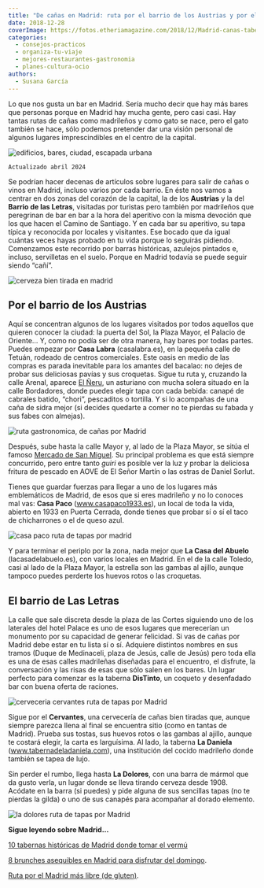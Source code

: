 ```yaml
---
title: "De cañas en Madrid: ruta por el barrio de los Austrias y por el de las Letras"
date: 2018-12-28
coverImage: https://fotos.etheriamagazine.com/2018/12/Madrid-canas-taberna-la-daniela.jpg
categories: 
  - consejos-practicos
  - organiza-tu-viaje
  - mejores-restaurantes-gastronomia
  - planes-cultura-ocio
authors: 
  - Susana García
---
```


Lo que nos gusta un bar en Madrid. Sería mucho decir que hay más bares que personas 
porque en Madrid hay mucha gente, pero casi casi. Hay tantas rutas de cañas como 
madrileños y como gato se nace, pero el gato también se hace, sólo podemos pretender dar 
una visión personal de algunos lugares imprescindibles en el centro de la capital. 

![edificios, bares, ciudad, escapada urbana](https://fotos.etheriamagazine.com/2018/12/Madrid-ruta-de-tapas.jpg "Fachadas del centro de Madrid.")

```
Actualizado abril 2024
```

Se podrían hacer decenas de artículos sobre lugares para salir de cañas o vinos en 
Madrid, incluso varios por cada barrio. En éste nos vamos a centrar en dos zonas del 
corazón de la capital, la de los **Austrias** y la del **Barrio de las Letras**, 
visitadas por turistas pero también por madrileños que peregrinan de bar en bar a la 
hora del aperitivo con la misma devoción que los que hacen el Camino de Santiago. Y en 
cada bar su aperitivo, su tapa típica y reconocida por locales y visitantes. Ese bocado 
que da igual cuántas veces hayas probado en tu vida porque lo seguirás pidiendo. 
Comenzamos este recorrido por barras históricas, azulejos pintados e, incluso, 
servilletas en el suelo. Porque en Madrid todavía se puede seguir siendo “cañí”. 

![cerveza bien tirada en madrid](https://fotos.etheriamagazine.com/2018/12/Madrid-ruta-tapas-dos-cervezas.jpg "Si encuentras un bar donde tiren bien las cañas, no lo dejes nunca.")

## Por el barrio de los Austrias

Aquí se concentran algunos de los lugares visitados por todos aquellos que quieren 
conocer la ciudad: la puerta del Sol, la Plaza Mayor, el Palacio de Oriente… Y, como no 
podía ser de otra manera, hay bares por todas partes. Puedes empezar por **Casa Labra** 
(casalabra.es), en la pequeña calle de Tetuán, rodeado de centros comerciales. Este 
oasis en medio de las compras es parada inevitable para los amantes del bacalao: no 
dejes de probar sus deliciosas pavías y sus croquetas. Sigue tu ruta y, cruzando la 
calle Arenal, aparece [El Ñeru](http://www.restauranteelneru.com), un asturiano con 
mucha solera situado en la calle Bordadores, donde puedes elegir tapa con cada bebida: 
canapé de cabrales batido, “chori”, pescaditos o tortilla. Y si lo acompañas de una caña 
de sidra mejor (si decides quedarte a comer no te pierdas su fabada y sus fabes con 
almejas). 

![ruta gastronomica, de cañas por Madrid](https://fotos.etheriamagazine.com/2018/12/Madrid-canas-el-neru.jpg "En El Ñeru destaca la calidad de sus productos asturianos.")

Después, sube hasta la calle Mayor y, al lado de la Plaza Mayor, se sitúa el famoso [Mercado 
de San Miguel](http://mercadodesanmiguel.es). Su principal problema es que está siempre 
concurrido, pero entre tanto _guiri_ es posible ver la luz y probar la deliciosa fritura 
de pescado en AOVE de El Señor Martín o las ostras de Daniel Sorlut. 

Tienes que guardar fuerzas para llegar a uno de los lugares más emblemáticos de Madrid, 
de esos que si eres madrileño y no lo conoces mal vas: **Casa Paco** 
(www.casapaco1933.es), un local de toda la vida, abierto en 1933 en Puerta Cerrada, 
donde tienes que probar sí o sí el taco de chicharrones o el de queso azul. 

![casa paco ruta de tapas por madrid](https://fotos.etheriamagazine.com/2018/12/Madrid-canas-casa-paco.jpg "Casa Paco lleva despachando vinos y cañas desde 1933.")

Y para terminar el periplo por la zona, nada mejor que **La Casa del Abuelo** 
(lacasadelabuelo.es), con varios locales en Madrid. En el de la calle Toledo, casi al 
lado de la Plaza Mayor, la estrella son las gambas al ajillo, aunque tampoco puedes 
perderte los huevos rotos o las croquetas. 

## El barrio de Las Letras

La calle que sale discreta desde la plaza de las Cortes siguiendo uno de los laterales 
del hotel Palace es uno de esos lugares que merecerían un monumento por su capacidad de 
generar felicidad. Si vas de cañas por Madrid debe estar en tu lista sí o sí. Adquiere 
distintos nombres en sus tramos (Duque de Medinaceli, plaza de Jesús, calle de Jesús) 
pero toda ella es una de esas calles madrileñas diseñadas para el encuentro, el 
disfrute, la conversación y las risas de esas que sólo salen en los bares. Un lugar 
perfecto para comenzar es la taberna **DisTinto**, un coqueto y desenfadado bar con 
buena oferta de raciones. 

![cerveceria cervantes ruta de tapas por Madrid](https://fotos.etheriamagazine.com/2018/12/Madrid-canas-cervantes.jpg "Cervecería Cervantes.")

Sigue por el **Cervantes**, una cervecería de cañas bien tiradas que, aunque siempre 
parezca llena al final se encuentra sitio (como en tantas de Madrid). Prueba sus tostas, 
sus huevos rotos o las gambas al ajillo, aunque te costará elegir, la carta es 
larguísima. Al lado, la taberna **La Daniela** (www.tabernadeladaniela.com), una 
institución del cocido madrileño donde también se tapea de lujo. 

Sin perder el rumbo, llega hasta **La Dolores**, con una barra de mármol que da gusto 
verla, un lugar donde se lleva tirando cerveza desde 1908. Acódate en la barra (si 
puedes) y pide alguna de sus sencillas tapas (no te pierdas la gilda) o uno de sus 
canapés para acompañar al dorado elemento. 

![la dolores ruta de tapas por Madrid](https://fotos.etheriamagazine.com/2018/12/Madrid-canas-la-dolores.jpg "Las gildas y las cañas bien tiradas son dos especialidades de La Dolores.")

**Sigue leyendo sobre Madrid...** 

[10 tabernas históricas de Madrid donde tomar el 
vermú](https://etheriamagazine.com/2022/05/20/tabernas-historicas-de-madrid/) 

[8 brunches asequibles en Madrid para disfrutar del 
domingo](https://etheriamagazine.com/2020/11/13/brunch-buenos-y-baratos-en-madrid/). 

[Ruta por el Madrid más libre (de 
gluten)](https://etheriamagazine.com/2020/10/02/ruta-madrid-sin-gluten-mejores-restaurantes-pastelerias/).
